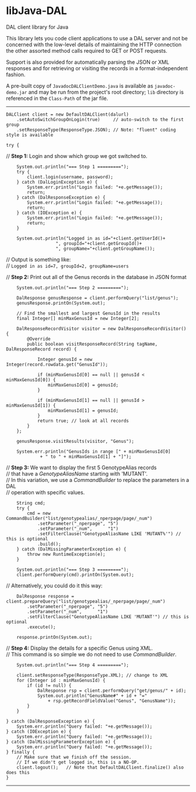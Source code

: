 # libJava-DAL
DAL client library for Java

This library lets you code client applications to use a DAL server and
not be concerned with the low-level details of maintaining the HTTP connection
the other assorted method calls required to GET or POST requests.

Support is also provided for automatically parsing the JSON or XML responses
and for retrieving or visiting the records in a format-independent fashion.

A pre-built copy of `JavadocDALClientDemo.java` is available as `javadoc-demo.jar`
and may be run from the project's root directory; `lib` directory is referenced
in the `Class-Path` of the jar file.

---

	DALClient client = new DefaultDALClient(dalurl)
	    .setAutoSwitchGroupOnLogin(true)     // auto-switch to the first group
	    .setResponseType(ResponseType.JSON); // Note: "fluent" coding style is available

	try {

// <b>Step 1:</b> Login and show which group we got switched to.

	    System.out.println("=== Step 1 =========");
	    try {
	        client.login(username, password);
	    } catch (DalLoginException e) {
	        System.err.println("Login failed: "+e.getMessage());
	        return;
	    } catch (DalResponseException e) {
	        System.err.println("Login failed: "+e.getMessage());
	        return;
	    } catch (IOException e) {
	        System.err.println("Login failed: "+e.getMessage());
	        return;
	    }

	    System.out.println("Logged in as id="+client.getUserId()+
	        	       ", groupId="+client.getGroupId()+
	        	       ", groupName="+client.getGroupName());

// Output is something like:<br>
// `Logged in as id=7, groupId=2, groupName=users`

// <b>Step 2:</b> Print out all of the Genus records in the database in JSON format

	    System.out.println("=== Step 2 =========");

	    DalResponse genusResponse = client.performQuery("list/genus");
	    genusResponse.printOn(System.out);

	    // Find the smallest and largest GenusId in the results
	    final Integer[] minMaxGenusId = new Integer[2];

	    DalResponseRecordVisitor visitor = new DalResponseRecordVisitor() {
	        @Override
	        public boolean visitResponseRecord(String tagName, DalResponseRecord record) {

	            Integer genusId = new Integer(record.rowdata.get("GenusId"));

	            if (minMaxGenusId[0] == null || genusId < minMaxGenusId[0]) {
	                minMaxGenusId[0] = genusId;
	            }

	            if (minMaxGenusId[1] == null || genusId > minMaxGenusId[1]) {
	                minMaxGenusId[1] = genusId;
	            }
	            return true; // look at all records
	    	}
	    };

	    genusResponse.visitResults(visitor, "Genus");

	    System.err.println("GenusIds in range [" + minMaxGenusId[0]
	    		 + " to " + minMaxGenusId[1] + "]");

// <b>Step 3:</b> We want to display the first 5 GenotypeAlias records
<br>
// that have a <i>GenotypeAliasName</i> starting with 'MUTANT'.
<br>
// In this variation, we use a <i>CommandBuilder</i> to replace the parameters in a DAL
<br>
// operation with specific values.

	    String cmd;
	    try {
	        cmd = new CommandBuilder("list/genotypealias/_nperpage/page/_num")
	            .setParameter("_nperpage", "5")
	            .setParameter("_num",      "1")
	            .setFilterClause("GenotypeAliasName LIKE 'MUTANT%'") // this is optional
	            .build();
	    } catch (DalMissingParameterException e) {
	        throw new RuntimeException(e);
	    }

	    System.out.println("=== Step 3 =========");
	    client.performQuery(cmd).printOn(System.out);

// Alternatively, you could do it this way:

	    DalResponse response = client.prepareQuery("list/genotypealias/_nperpage/page/_num")
	        .setParameter("_nperpage", "5")
	        .setParameter("_num",      "1")
	        .setFilterClause("GenotypeAliasName LIKE 'MUTANT'") // this is optional
	        .execute();

		response.printOn(System.out);

// <b>Step 4:</b> Display the details for a specific Genus using XML.
<br>
// This command is so simple we do not need to use <i>CommandBuilder</i>.

	    System.out.println("=== Step 4 =========");

	    client.setResponseType(ResponseType.XML); // change to XML
	    for (Integer id : minMaxGenusId) {
	        if (id != null) {
	            DalResponse rsp = client.performQuery("get/genus/" + id);
	            System.out.println("GenusName#" + id + "="
	                + rsp.getRecordFieldValue("Genus", "GenusName"));
	        }
	    }

	} catch (DalResponseException e) {
	    System.err.println("Query failed: "+e.getMessage());
	} catch (IOException e) {
	    System.err.println("Query failed: "+e.getMessage());
	} catch (DalMissingParameterException e) {
	    System.err.println("Query failed: "+e.getMessage());
	} finally {
	    // Make sure that we finish off the session.
	    // If we didn't get logged in, this is a NO-OP.
	    client.logout();   // Note that DefaultDALClient.finalize() also does this
	}
---
